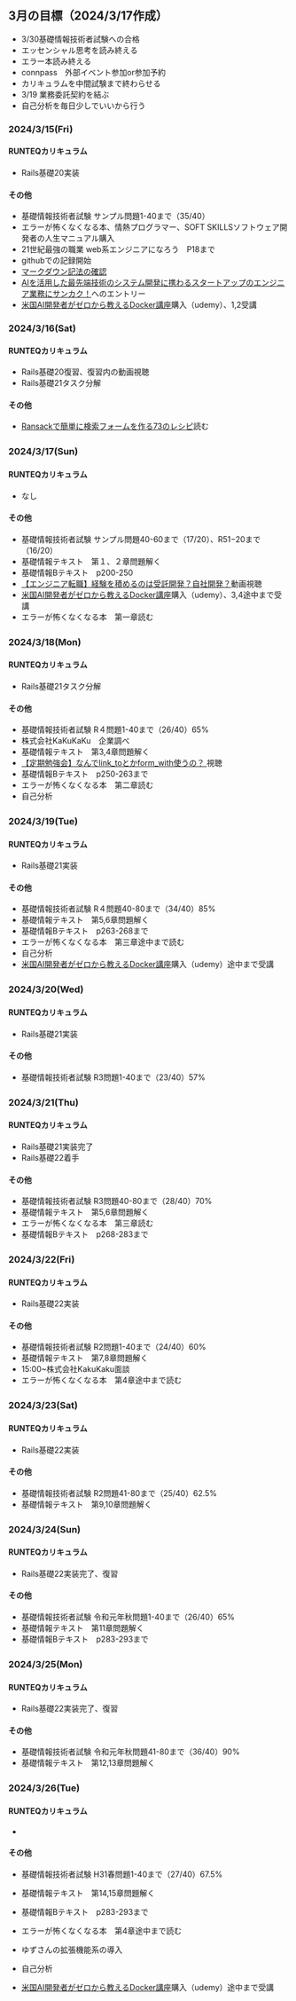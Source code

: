 ## 3月の目標（2024/3/17作成）
- 3/30基礎情報技術者試験への合格
- エッセンシャル思考を読み終える
- エラー本読み終える
- connpass　外部イベント参加or参加予約
-  カリキュラムを中間試験まで終わらせる
-  3/19 業務委託契約を結ぶ
-  自己分析を毎日少しでいいから行う

### 2024/3/15(Fri)
#### RUNTEQカリキュラム
- Rails基礎20実装
#### その他
- 基礎情報技術者試験 サンプル問題1-40まで（35/40）
- エラーが怖くなくなる本、情熱プログラマー、SOFT SKILLSソフトウェア開発者の人生マニュアル購入
- 21世紀最強の職業 web系エンジニアになろう　P18まで
- githubでの記録開始
- [マークダウン記法の確認](https://gist.github.com/mignonstyle/083c9e1651d7734f84c99b8cf49d57fa)
- [AIを活用した最先端技術のシステム開発に携わるスタートアップのエンジニア業務にサンカク！](https://sankak.jp/projects?entried=1)へのエントリー
- [米国AI開発者がゼロから教えるDocker講座](https://www.udemy.com/course/aidocker/learn/lecture/20294617#overview)購入（udemy）、1,2受講


### 2024/3/16(Sat)
#### RUNTEQカリキュラム
- Rails基礎20復習、復習内の動画視聴
- Rails基礎21タスク分解
#### その他
- [Ransackで簡単に検索フォームを作る73のレシピ](https://nekorails.hatenablog.com/entry/2017/05/31/173925)読む



### 2024/3/17(Sun)　
#### RUNTEQカリキュラム
- なし
#### その他
- 基礎情報技術者試験 サンプル問題40-60まで（17/20）、R51−20まで（16/20）
- 基礎情報テキスト　第１、２章問題解く
- 基礎情報Bテキスト　p200-250
- [【エンジニア転職】経験を積めるのは受託開発？自社開発？](https://www.notion.so/b60a2cf0b6cf446fb6426abc7ae69eb2?pvs=4)動画視聴
- [米国AI開発者がゼロから教えるDocker講座](https://www.udemy.com/course/aidocker/learn/lecture/20294617#overview)購入（udemy）、3,4途中まで受講
- エラーが怖くなくなる本　第一章読む

### 2024/3/18(Mon)　
#### RUNTEQカリキュラム
- Rails基礎21タスク分解
#### その他
- 基礎情報技術者試験 R４問題1-40まで（26/40）65%
- 株式会社KaKuKaKu　企業調べ
-  基礎情報テキスト　第3,4章問題解く
- [【定期勉強会】なんでlink_toとかform_with使うの？ ](https://www.youtube.com/watch?v=Y_PCrrHCsnY&list=PL_AwMQIXyglgD_0MA2oQ4YTTtMMnV1GcQ&index=2)視聴
- 基礎情報Bテキスト　p250-263まで
- エラーが怖くなくなる本　第二章読む
- 自己分析

### 2024/3/19(Tue)　
#### RUNTEQカリキュラム
- Rails基礎21実装
#### その他
- 基礎情報技術者試験 R４問題40-80まで（34/40）85%
-  基礎情報テキスト　第5,6章問題解く
- 基礎情報Bテキスト　p263-268まで
- エラーが怖くなくなる本　第三章途中まで読む
- 自己分析
- [米国AI開発者がゼロから教えるDocker講座](https://www.udemy.com/course/aidocker/learn/lecture/20294617#overview)購入（udemy）途中まで受講


### 2024/3/20(Wed)　
#### RUNTEQカリキュラム
- Rails基礎21実装
#### その他
- 基礎情報技術者試験 R3問題1-40まで（23/40）57%


### 2024/3/21(Thu)　
#### RUNTEQカリキュラム
- Rails基礎21実装完了
- Rails基礎22着手
#### その他
- 基礎情報技術者試験 R3問題40-80まで（28/40）70%
-  基礎情報テキスト　第5,6章問題解く
-  エラーが怖くなくなる本　第三章読む
- 基礎情報Bテキスト　p268-283まで


### 2024/3/22(Fri)　
#### RUNTEQカリキュラム
- Rails基礎22実装
#### その他
- 基礎情報技術者試験 R2問題1-40まで（24/40）60%
-  基礎情報テキスト　第7,8章問題解く
-  15:00~株式会社KakuKaku面談
-  エラーが怖くなくなる本　第4章途中まで読む


### 2024/3/23(Sat)　
#### RUNTEQカリキュラム
- Rails基礎22実装
#### その他
- 基礎情報技術者試験 R2問題41-80まで（25/40）62.5%
-  基礎情報テキスト　第9,10章問題解く



  ### 2024/3/24(Sun)　
#### RUNTEQカリキュラム
- Rails基礎22実装完了、復習
#### その他
- 基礎情報技術者試験 令和元年秋問題1-40まで（26/40）65%
- 基礎情報テキスト　第11章問題解く
- 基礎情報Bテキスト　p283-293まで

 ### 2024/3/25(Mon)　
#### RUNTEQカリキュラム
- Rails基礎22実装完了、復習
#### その他
- 基礎情報技術者試験 令和元年秋問題41-80まで（36/40）90%
- 基礎情報テキスト　第12,13章問題解く


 ### 2024/3/26(Tue)　
#### RUNTEQカリキュラム
- 
#### その他
- 基礎情報技術者試験 H31春問題1-40まで（27/40）67.5%
- 基礎情報テキスト　第14,15章問題解く
  
- 基礎情報Bテキスト　p283-293まで
-  エラーが怖くなくなる本　第4章途中まで読む
- ゆずさんの拡張機能系の導入
- 自己分析
- [米国AI開発者がゼロから教えるDocker講座](https://www.udemy.com/course/aidocker/learn/lecture/20294617#overview)購入（udemy）途中まで受講

